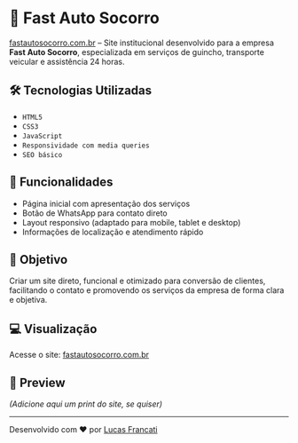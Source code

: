 # 🚗 Fast Auto Socorro

[fastautosocorro.com.br](http://fastautosocorro.com.br) – Site institucional desenvolvido para a empresa **Fast Auto Socorro**, especializada em serviços de guincho, transporte veicular e assistência 24 horas.

## 🛠️ Tecnologias Utilizadas

- `HTML5`
- `CSS3`
- `JavaScript`
- `Responsividade com media queries`
- `SEO básico`

## 📱 Funcionalidades

- Página inicial com apresentação dos serviços
- Botão de WhatsApp para contato direto
- Layout responsivo (adaptado para mobile, tablet e desktop)
- Informações de localização e atendimento rápido

## 🎯 Objetivo

Criar um site direto, funcional e otimizado para conversão de clientes, facilitando o contato e promovendo os serviços da empresa de forma clara e objetiva.

## 💻 Visualização

Acesse o site: [fastautosocorro.com.br](http://fastautosocorro.com.br)

## 📸 Preview

*(Adicione aqui um print do site, se quiser)*

---

Desenvolvido com ❤️ por [Lucas Francati](https://github.com/francati-lucas)
